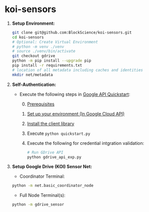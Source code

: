 # koi-sensors


1. **Setup Environment:**
    ```bash
    git clone git@github.com:BlockScience/koi-sensors.git
    cd koi-sensors
    # Optional: Create Virtual Environment
    # python -m venv ./venv
    # source ./venv/bin/activate
    git checkout gdrive
    python -m pip install --upgrade pip
    pip install -r requirements.txt
    # location of all metadata including caches and identities
    mkdir net/metadata
    ```

2. **Self-Authentication:**
    * Execute the following steps in [Google API Quickstart](https://developers.google.com/workspace/drive/api/quickstart/python):

        0. [Prerequisites](https://developers.google.com/workspace/drive/api/quickstart/python#prerequisites)

        1. [Set up your environment (In Google Cloud API)](https://developers.google.com/workspace/drive/api/quickstart/python#set-up-environment)

        2. [Install the client library](https://developers.google.com/workspace/drive/api/quickstart/python#authorize_credentials_for_a_desktop_application)

        3. Execute `python quickstart.py`

        4. Execute the following for credential intgration validation:
            ```bash
            # Run GDrive API 
            python gdrive_api_exp.py
            ```

3. **Setup Google Drive (KOI) Sensor Net:**

    * Coordinator Terminal:
    ```bash
    python -m net.basic_coordinator_node
    ```

    * Full Node Terminal(s):
    ```bash
    python -m gdrive_sensor
    ```